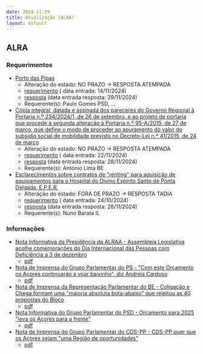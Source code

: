 ```yaml
---
date: 2024-11-29
title: Atualização (ALRA)
layout: default
---
```

## ALRA

### Requerimentos

* [Porto das Pipas](http://base.alra.pt:82/4DACTION/w_pesquisa_registo/4/8603)
  * Alteração do estado: NO PRAZO → RESPOSTA ATEMPADA
  * [requerimento](http://base.alra.pt:82/Doc_Req/XIIIreque211.pdf) ( data entrada: 14/11/2024)
  * [resposta](http://base.alra.pt:82/Doc_Req/XIIIrequeresp211.pdf) (data entrada resposta: 29/11/2024)
  * Requerente(s): Paulo Gomes PSD, ...
* [Cópia integral, datada e assinada dos pareceres do Governo Regional à Portaria n.º 234/2024/1, de 26 de setembro, e ao projeto de portaria que procede à segunda alteração à Portaria n.º 95-A/2015, de 27 de março, que define o modo de proceder ao apuramento do valor do subsídio social de mobilidade previsto no Decreto-Lei n.º 41/2015, de 24 de março](http://base.alra.pt:82/4DACTION/w_pesquisa_registo/4/8613)
  * Alteração do estado: NO PRAZO → RESPOSTA ATEMPADA
  * [requerimento](http://base.alra.pt:82/Doc_Req/XIIIreque217.pdf) ( data entrada: 22/11/2024)
  * [resposta](http://base.alra.pt:82/Doc_Req/XIIIrequeresp217.pdf) (data entrada resposta: 28/11/2024)
  * Requerente(s): António Lima BE
* [Esclarecimentos sobre contratos de "renting" para aquisição de equipamentos para o Hospital do Divino Espírito Santo de Ponta Delgada, E.P.E.R.](http://base.alra.pt:82/4DACTION/w_pesquisa_registo/4/8566)
  * Alteração do estado: FORA DE PRAZO → RESPOSTA TADIA
  * [requerimento](http://base.alra.pt:82/Doc_Req/XIIIreque188.pdf) ( data entrada: 24/10/2024)
  * [resposta](http://base.alra.pt:82/Doc_Req/XIIIrequeresp188.pdf) (data entrada resposta: 28/11/2024)
  * Requerente(s): Nuno Barata IL

### Informações

* [Nota Informativa da Presidência da ALRAA - Assembleia Legislativa acolhe comemorações do Dia Internacional das Pessoas com Deficiência a 3 de dezembro](http://base.alra.pt:82/4DACTION/w_pesquisa_registo/8/20736)
  * [pdf](http://base.alra.pt:82/Doc_Noticias/NI20736.pdf)
* [Nota de Imprensa do Grupo Parlamentar do PS - "Com este Orçamento os Açores continuarão a voar baixinho", diz Andreia Cardoso](http://base.alra.pt:82/4DACTION/w_pesquisa_registo/8/20732)
  * [pdf](http://base.alra.pt:82/Doc_Noticias/NI20732.pdf)
* [Nota de Imprensa da Representação Parlamentar do BE - Coligação e Chega formam uma "maioria absoluta bota-abaixo" que rejeitou as 40 propostas do Bloco](http://base.alra.pt:82/4DACTION/w_pesquisa_registo/8/20733)
  * [pdf](http://base.alra.pt:82/Doc_Noticias/NI20733.pdf)
* [Nota Informativa do Grupo Parlamentar do PSD - Orçamento para 2025 "leva os Açores para a frente"](http://base.alra.pt:82/4DACTION/w_pesquisa_registo/8/20734)
  * [pdf](http://base.alra.pt:82/Doc_Noticias/NI20734.pdf)
* [Nota de Imprensa do Grupo Parlamentar do CDS-PP - CDS-PP quer que os Açores sejam "uma Região de oportunidades"](http://base.alra.pt:82/4DACTION/w_pesquisa_registo/8/20735)
  * [pdf](http://base.alra.pt:82/Doc_Noticias/NI20735.pdf)
